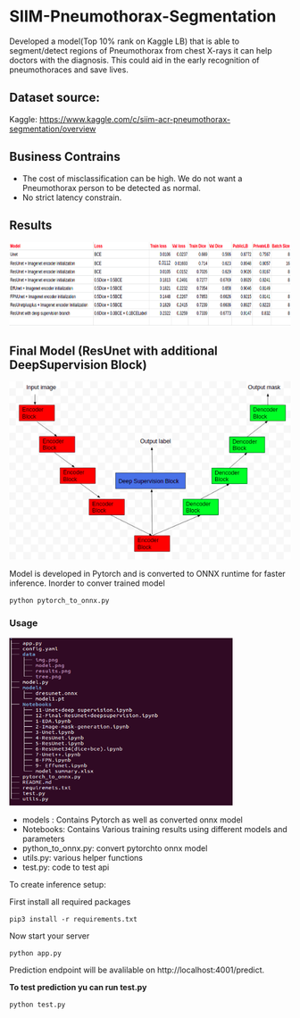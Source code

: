 # SIIM-Pneumothorax-Segmentation
Developed a model(Top 10% rank on Kaggle LB) that is able to segment/detect regions of Pneumothorax from chest X-rays it can help doctors with the diagnosis. This could aid in the early recognition of pneumothoraces and save lives.


## Dataset source:
Kaggle: https://www.kaggle.com/c/siim-acr-pneumothorax-segmentation/overview

## Business Contrains
* The cost of misclassification can be high. We do not want a Pneumothorax person to be detected as normal.
* No strict latency constrain.

## Results
<img src="https://github.com/arunm8489/SIIM-Pneumothorax-Segmentation/blob/main/data/results.png" width=800 height=150>

## Final Model (ResUnet with additional DeepSupervision Block)
<img src="https://github.com/arunm8489/SIIM-Pneumothorax-Segmentation/blob/main/data/model.png" width=800 heigh=800>

Model is developed in Pytorch and is converted to ONNX runtime for faster inference. Inorder to conver trained model
```
python pytorch_to_onnx.py
```

### Usage

<img src="https://github.com/arunm8489/SIIM-Pneumothorax-Segmentation/blob/main/data/tree.png" height=300 width=400>

* models : Contains Pytorch as well as converted onnx model
* Notebooks: Contains Various training results using different models and parameters
* python_to_onnx.py: convert pytorchto onnx model
* utils.py: various helper functions
* test.py: code to test api



To create inference setup:

First install all required packages
```
pip3 install -r requirements.txt
```
Now start your server
```
python app.py
```

Prediction endpoint will be avalilable on http://localhost:4001/predict. 

**To test prediction yu can run test.py**
```
python test.py
```
